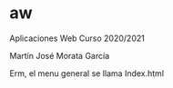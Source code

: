 # aw

Aplicaciones Web Curso 2020/2021

Martín José Morata García

Erm, el menu general se llama Index.html

